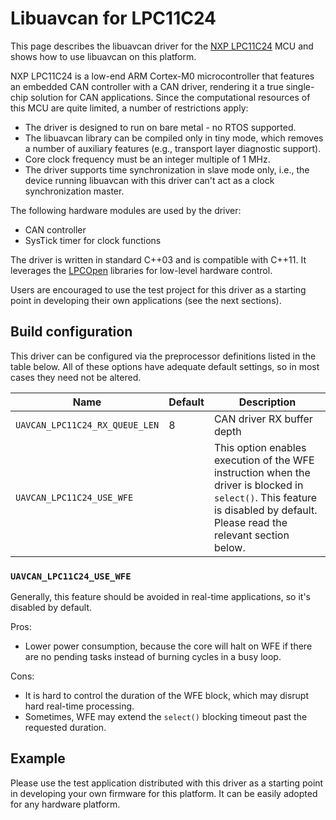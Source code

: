 ---
---

# Libuavcan for LPC11C24

This page describes the libuavcan driver for the
[NXP LPC11C24](http://www.nxp.com/products/microcontrollers/cortex_m0_m0/lpc1100/LPC11C24FBD48.html)
MCU and shows how to use libuavcan on this platform.

NXP LPC11C24 is a low-end ARM Cortex-M0 microcontroller that features an embedded CAN controller with a CAN driver,
rendering it a true single-chip solution for CAN applications.
Since the computational resources of this MCU are quite limited, a number of restrictions apply:

* The driver is designed to run on bare metal - no RTOS supported.
* The libuavcan library can be compiled only in tiny mode, which removes a number of auxiliary features
(e.g., transport layer diagnostic support).
* Core clock frequency must be an integer multiple of 1 MHz.
* The driver supports time synchronization in slave mode only, i.e.,
the device running libuavcan with this driver can't act as a clock synchronization master.

The following hardware modules are used by the driver:

* CAN controller
* SysTick timer for clock functions

The driver is written in standard C++03 and is compatible with C++11.
It leverages the [LPCOpen](http://www.lpcware.com/lpcopen) libraries for low-level hardware control.

Users are encouraged to use the test project for this driver as a starting point in developing their own applications (see the next sections).

## Build configuration

This driver can be configured via the preprocessor definitions listed in the table below.
All of these options have adequate default settings, so in most cases they need not be altered.

Name                            | Default | Description
--------------------------------|---------|----------------------------------------------------------------------
`UAVCAN_LPC11C24_RX_QUEUE_LEN`  | 8       | CAN driver RX buffer depth
`UAVCAN_LPC11C24_USE_WFE`       |         | This option enables execution of the WFE instruction when the driver is blocked in `select()`. This feature is disabled by default. Please read the relevant section below.

### `UAVCAN_LPC11C24_USE_WFE`

Generally, this feature should be avoided in real-time applications, so it's disabled by default.

Pros:

* Lower power consumption, because the core will halt on WFE if there are no pending tasks instead of burning cycles in a busy loop.

Cons:

* It is hard to control the duration of the WFE block, which may disrupt hard real-time processing.
* Sometimes, WFE may extend the `select()` blocking timeout past the requested duration.

## Example

Please use the test application distributed with this driver as a starting point in developing your own
firmware for this platform. It can be easily adopted for any hardware platform.
